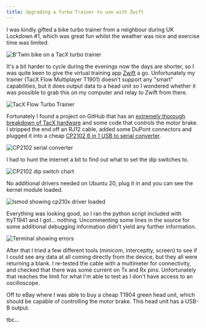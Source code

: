 ```yaml
---
title: Upgrading a Turbo Trainer to use with Zwift
---
```


I was kindly gifted a bike turbo trainer from a neighbour during UK Lockdown #1,
which was great fun whilst the weather was nice and exercise time was limited.

![B'Twin bike on a TacX turbo trainer](/images/blog/turbo-trainer-garden.jpg)

It's a bit harder to cycle during the evenings now the days are shorter, so I was
quite keen to give the virtual training app [Zwift](https://zwift.com/uk) a go.
Unfortunately my trainer (TacX Flow Multiplayer T1901) doesn't support any
"smart" capabilities, but it does output data to a head unit so I wondered
whether it was possible to grab this on my computer and relay to Zwift from there.

![TacX Flow Turbo Trainer](/images/blog/tacx-flow.jpeg)

Fortunately I found a project on GitHub that has an [extremely thorough breakdown
of TacX hardware](https://github.com/totalreverse/ttyT1941/wiki) and some code
that controls the motor brake. I stripped the end off an RJ12 cable, added some
DuPont connectors and plugged it into a cheap [CP2102 6 in 1 USB to serial converter](https://www.aliexpress.com/item/1005001510943320.html?spm=a2g0o.productlist.0.0.55d566a0yMqaav&algo_pvid=269039b5-5cbd-4e5e-adf2-f222049e69b5&algo_expid=269039b5-5cbd-4e5e-adf2-f222049e69b5-0&btsid=2100bdd816061658116438940ef458&ws_ab_test=searchweb0_0,searchweb201602_,searchweb201603_).

![CP2102 serial converter](/images/blog/cp2102.jpeg)

I had to hunt the internet a bit to find out what to set the dip switches to.

![CP2102 dip switch chart](/images/blog/cp2102-dip-switch.jpg)

No additional drivers needed on Ubuntu 20, plug it in and you can see the kernel
module loaded.

![lsmod showing cp210x driver loaded](/images/blog/cp2102-lsmod.png)

Everything was looking good, so I ran the python script included with ttyT1941
and I got... nothing. Uncommenting some lines in the source for some additional
debugging information didn't yield any further information.

![Terminal showing errors](/images/blog/tty-fail.png)

After that I tried a few different tools (minicom, interceptty, screen) to see
if I could see any data at all coming directly from the device, but they all
were returning a blank. I re-tested the cable with a multimeter for connectivity,
and checked that there was some current on Tx and Rx pins. Unfortunately that
reaches the limit for what I'm able to test as I don't have access to an
oscilloscope.

Off to eBay where I was able to buy a cheap T1904 green head unit, which should
be capable of controlling the motor brake. This head unit has a USB-B output.

tbc...







